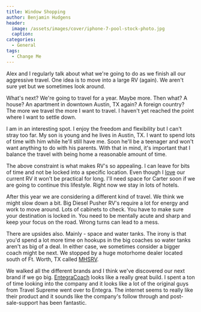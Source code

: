 ```yaml
---
title: Window Shopping
author: Benjamin Hudgens
header:
  image: /assets/images/cover/iphone-7-pool-stock-photo.jpg
  caption:
categories:
  - General
tags:
  - Change Me
---
```


Alex and I regularly talk about what we're going to do as we finish all our aggressive travel.  One idea is to move into a large RV (again).  We aren't sure yet but we sometimes look around.

What's next?  We're going to travel for a year.  Maybe more.  Then what?  A house?  An apartment in downtown Austin, TX again?  A foreign country?  The more we travel the more I want to travel.  I haven't yet reached the point where I want to settle down.  

I am in an interesting spot.  I enjoy the freedom and flexibility but I can't stray too far.  My son is young and he lives in Austin, TX.  I want to spend lots of time with him while he'll still have me.  Soon he'll be a teenager and won't want anything to do with his parents.  With that in mind, it's important that I balance the travel with being home a reasonable amount of time.

The above constraint is what makes RV's so appealing.  I can leave for bits of time and not be locked into a specific location.  Even though I [love](http://chasingsixty.com/vandwelling/rv/Two-Months-In-Pleasure-Way-XLMB-Part-3/) our current RV it won't be practical for long.  I'll need space for Carter soon if we are going to continue this lifestyle.  Right now we stay in lots of hotels.  

After this year we are considering a different kind of travel.  We think we might slow down a bit. Big Diesel Pusher RV's require a lot for energy and work to move around.  Lots of cabinets to check.  You have to make sure your destination is locked in.  You need to be mentally acute and sharp and keep your focus on the road.  Wrong turns can lead to a mess.

There are upsides also.  Mainly - space and water tanks.  The irony is that you'd spend a lot more time on hookups in the big coaches so water tanks aren't as big of a deal.  In either case, we sometimes consider a bigger coach might be next.  We stopped by a huge motorhome dealer located south of Ft. Worth, TX called [MHSRV](asdf.com).  

We walked all the different brands and I think we've discovered our next brand if we go big.  [EntegraCoach](asdf.com) looks like a really great build.  I spent a ton of time looking into the company and it looks like a lot of the original guys from Travel Supreme went over to Entegra.  The internet seems to really like their product and it sounds like the company's follow through and post-sale-support has been fantastic.

